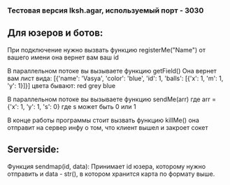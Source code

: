 ### Тестовая версия lksh.agar, используемый порт - 3030

## Для юзеров и ботов:

При подключение нужно вызвать функцию registerMe("Name") от вашего имени
она вернет вам ваш id

В параллельном потоке вы вызываете функцию getField()
Она вернет вам лист вида:
[{'name': 'Vasya', 'color': 'blue', 'id': 1, 'balls': [{'x': 1, 'm': 1, 'y': 1}]}]
цвета бывают: red greу blue

В параллельном потоке вы вызываете функцию sendMe(arr)
где arr = {'x': 1, 'y': 1, 's': 0} 
где s может быть 0 или 1

В конце работы программы стоит вызвать функцию killMe() 
она отправит на сервер инфу о том, что клиент вышел и закроет сокет

## Serverside:

Функция sendmap(id, data):
Принимает id юзера, которому нужно отправить и data - str(), в котором хранится карта по формату выше.
